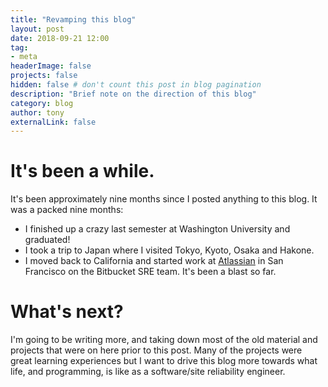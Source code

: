 ```yaml
---
title: "Revamping this blog"
layout: post
date: 2018-09-21 12:00
tag: 
- meta
headerImage: false
projects: false
hidden: false # don't count this post in blog pagination
description: "Brief note on the direction of this blog"
category: blog
author: tony
externalLink: false
---
```

# It's been a while. 
It's been approximately nine months since I posted anything to this blog. It was a packed nine months: 

* I finished up a crazy last semester at Washington University and graduated! 
* I took a trip to Japan where I visited Tokyo, Kyoto, Osaka and Hakone. 
* I moved back to California and started work at [Atlassian](https://atlassian.com) in San Francisco on the Bitbucket SRE team. It's been a blast so far. 

# What's next? 
I'm going to be writing more, and taking down most of the old material and projects that were on here prior to this post. Many of the projects were great learning experiences but I want to drive this blog more towards what life, and programming, is like as a software/site reliability engineer.
